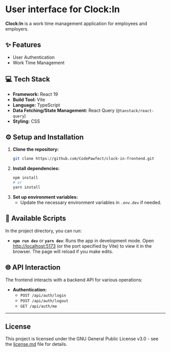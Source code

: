 # User interface for Clock:In

**Clock:In** is a work time management application for employees and employers.

## ✨ Features

- User Authentication
- Work Time Management

## 💻 Tech Stack

- **Framework:** React 19
- **Build Tool:** Vite
- **Language:** TypeScript
- **Data Fetching/State Management:** React Query (`@tanstack/react-query`)
- **Styling:** CSS

## ⚙️ Setup and Installation

1.  **Clone the repository:**
    ```bash
    git clone https://github.com/CodePawfect/clock-in-frontend.git
    ```
2.  **Install dependencies:**
    ```bash
    npm install
    # or
    yarn install
    ```
3.  **Set up environment variables:**
    - Update the necessary environment variables in `.env.dev` if needed.

## 🚀 Available Scripts

In the project directory, you can run:

- **`npm run dev`** or **`yarn dev`**: Runs the app in development mode. Open [http://localhost:5173](http://localhost:5173) (or the port specified by Vite) to view it in the browser. The page will reload if you make edits.

## 🌐 API Interaction

The frontend interacts with a backend API for various operations:

- **Authentication:**
  - `POST /api/auth/login`
  - `POST /api/auth/logout`
  - `GET /api/auth/me`

---

## License

This project is licensed under the GNU General Public License v3.0 - see the [license.md](license.md) file for details.
